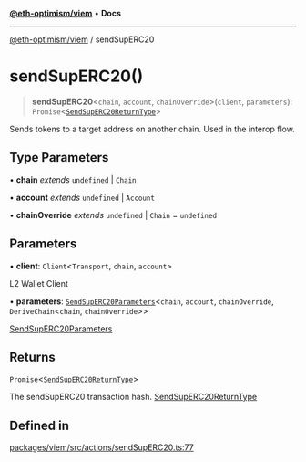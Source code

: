 [**@eth-optimism/viem**](../README.md) • **Docs**

***

[@eth-optimism/viem](../README.md) / sendSupERC20

# sendSupERC20()

> **sendSupERC20**\<`chain`, `account`, `chainOverride`\>(`client`, `parameters`): `Promise`\<[`SendSupERC20ReturnType`](../type-aliases/SendSupERC20ReturnType.md)\>

Sends tokens to a target address on another chain. Used in the interop flow.

## Type Parameters

• **chain** *extends* `undefined` \| `Chain`

• **account** *extends* `undefined` \| `Account`

• **chainOverride** *extends* `undefined` \| `Chain` = `undefined`

## Parameters

• **client**: `Client`\<`Transport`, `chain`, `account`\>

L2 Wallet Client

• **parameters**: [`SendSupERC20Parameters`](../type-aliases/SendSupERC20Parameters.md)\<`chain`, `account`, `chainOverride`, `DeriveChain`\<`chain`, `chainOverride`\>\>

[SendSupERC20Parameters](../type-aliases/SendSupERC20Parameters.md)

## Returns

`Promise`\<[`SendSupERC20ReturnType`](../type-aliases/SendSupERC20ReturnType.md)\>

The sendSupERC20 transaction hash. [SendSupERC20ReturnType](../type-aliases/SendSupERC20ReturnType.md)

## Defined in

[packages/viem/src/actions/sendSupERC20.ts:77](https://github.com/ethereum-optimism/ecosystem/blob/13a9597363979821622ee318a8281c7048f1a00b/packages/viem/src/actions/sendSupERC20.ts#L77)
